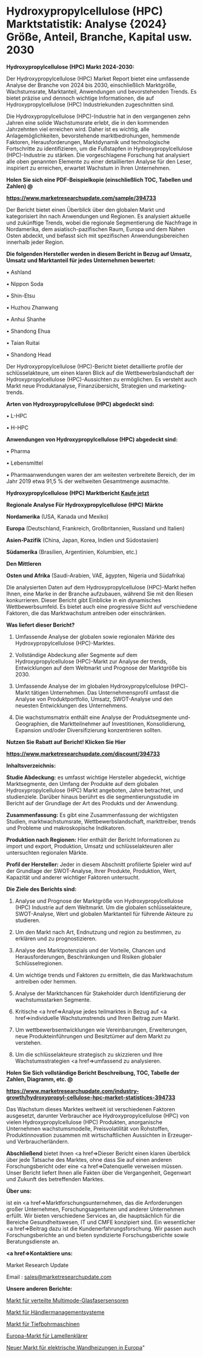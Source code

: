 # Hydroxypropylcellulose (HPC) Marktstatistik: Analyse {2024} Größe, Anteil, Branche, Kapital usw. 2030

<strong>Hydroxypropylcellulose (HPC) Markt 2024-2030:</strong>

Der Hydroxypropylcellulose (HPC) Market Report bietet eine umfassende Analyse der Branche von 2024 bis 2030, einschließlich Marktgröße, Wachstumsrate, Marktanteil, Anwendungen und bevorstehenden Trends. Es bietet präzise und dennoch wichtige Informationen, die auf Hydroxypropylcellulose (HPC) Industriekunden zugeschnitten sind.

Die Hydroxypropylcellulose (HPC)-Industrie hat in den vergangenen zehn Jahren eine solide Wachstumsrate erlebt, die in den kommenden Jahrzehnten viel erreichen wird. Daher ist es wichtig, alle Anlagemöglichkeiten, bevorstehende marktbedrohungen, hemmende Faktoren, Herausforderungen, Marktdynamik und technologische Fortschritte zu identifizieren, um die Fußstapfen in Hydroxypropylcellulose (HPC)-Industrie zu stärken. Die vorgeschlagene Forschung hat analysiert alle oben genannten Elemente zu einer detaillierten Analyse für den Leser, inspiriert zu erreichen, erwartet Wachstum in Ihren Unternehmen.



<strong>Holen Sie sich eine PDF-Beispielkopie (einschließlich TOC, Tabellen und Zahlen) @
</strong>

<strong><a href=https://www.marketresearchupdate.com/sample/394733>

<strong>https://www.marketresearchupdate.com/sample/394733</u></font></a></strong></strong>

Der Bericht bietet einen Überblick über den globalen Markt und kategorisiert ihn nach Anwendungen und Regionen. Es analysiert aktuelle und zukünftige Trends, wobei die regionale Segmentierung die Nachfrage in Nordamerika, dem asiatisch-pazifischen Raum, Europa und dem Nahen Osten abdeckt, und befasst sich mit spezifischen Anwendungsbereichen innerhalb jeder Region.



<strong>Die folgenden Hersteller werden in diesem Bericht in Bezug auf Umsatz, Umsatz und Marktanteil für jedes Unternehmen bewertet:</strong>

• Ashland

• Nippon Soda

• Shin-Etsu

• Huzhou Zhanwang

• Anhui Shanhe

• Shandong Ehua

• Taian Ruitai

• Shandong Head

Der Hydroxypropylcellulose (HPC)-Bericht bietet detaillierte profile der schlüsselakteure, um einen klaren Blick auf die Wettbewerbslandschaft der Hydroxypropylcellulose (HPC)-Aussichten zu ermöglichen. Es versteht auch Markt neue Produktanalyse, Finanzübersicht, Strategien und marketing-trends.



<strong>Arten von Hydroxypropylcellulose (HPC) abgedeckt sind:</strong>

• L-HPC

• H-HPC



<strong>Anwendungen von Hydroxypropylcellulose (HPC) abgedeckt sind:</strong>

• Pharma

• Lebensmittel

• Pharmaanwendungen waren der am weitesten verbreitete Bereich, der im Jahr 2019 etwa 91,5 % der weltweiten Gesamtmenge ausmachte.



<strong>Hydroxypropylcellulose (HPC) Marktbericht <a href=https://www.marketresearchupdate.com/buynow/394733>Kaufe jetzt</a></strong>



<strong>Regionale Analyse Für Hydroxypropylcellulose (HPC) Märkte</strong>



<strong>Nordamerika</strong> (USA, Kanada und Mexiko)



<strong>Europa</strong> (Deutschland, Frankreich, Großbritannien, Russland und Italien)



<strong>Asien-Pazifik</strong> (China, Japan, Korea, Indien und Südostasien)



<strong>Südamerika</strong> (Brasilien, Argentinien, Kolumbien, etc.)



<strong>Den Mittleren</strong> 

<strong>Osten und Afrika</strong> (Saudi-Arabien, VAE, ägypten, Nigeria und Südafrika)

Die analysierten Daten auf dem Hydroxypropylcellulose (HPC)-Markt helfen Ihnen, eine Marke in der Branche aufzubauen, während Sie mit den Riesen konkurrieren. Dieser Bericht gibt Einblicke in ein dynamisches Wettbewerbsumfeld. Es bietet auch eine progressive Sicht auf verschiedene Faktoren, die das Marktwachstum antreiben oder einschränken.



<strong>Was liefert dieser Bericht?</strong>

1. Umfassende Analyse der globalen sowie regionalen Märkte des Hydroxypropylcellulose (HPC)-Marktes.

2. Vollständige Abdeckung aller Segmente auf dem Hydroxypropylcellulose (HPC)-Markt zur Analyse der trends, Entwicklungen auf dem Weltmarkt und Prognose der Marktgröße bis 2030.

3. Umfassende Analyse der im globalen Hydroxypropylcellulose (HPC)-Markt tätigen Unternehmen. Das Unternehmensprofil umfasst die Analyse von Produktportfolio, Umsatz, SWOT-Analyse und den neuesten Entwicklungen des Unternehmens.

4. Die wachstumsmatrix enthält eine Analyse der Produktsegmente und-Geographien, die Marktteilnehmer auf Investitionen, Konsolidierung, Expansion und/oder Diversifizierung konzentrieren sollten.



<strong>Nutzen Sie Rabatt auf Bericht! Klicken Sie Hier
</strong>

<strong><a href=https://www.marketresearchupdate.com/discount/394733>https://www.marketresearchupdate.com/discount/394733</b></u></font></strong></a>



<strong>Inhaltsverzeichnis:</strong>



<strong>Studie Abdeckung:</strong> es umfasst wichtige Hersteller abgedeckt, wichtige Marktsegmente, den Umfang der Produkte auf dem globalen Hydroxypropylcellulose (HPC) Markt angeboten, Jahre betrachtet, und studienziele. Darüber hinaus berührt es die segmentierungsstudie im Bericht auf der Grundlage der Art des Produkts und der Anwendung.



<strong>Zusammenfassung:</strong> Es gibt eine Zusammenfassung der wichtigsten Studien, marktwachstumsrate, Wettbewerbslandschaft, markttreiber, trends und Probleme und makroskopische Indikatoren.



<strong>Produktion nach Regionen:</strong> Hier enthält der Bericht Informationen zu import und export, Produktion, Umsatz und schlüsselakteuren aller untersuchten regionalen Märkte.



<strong>Profil der Hersteller:</strong> Jeder in diesem Abschnitt profilierte Spieler wird auf der Grundlage der SWOT-Analyse, Ihrer Produkte, Produktion, Wert, Kapazität und anderer wichtiger Faktoren untersucht.



<strong>Die Ziele des Berichts sind:</strong>

1) Analyse und Prognose der Marktgröße von Hydroxypropylcellulose (HPC) Industrie auf dem Weltmarkt.
Um die globalen schlüsselakteure, SWOT-Analyse, Wert und globalen Marktanteil für führende Akteure zu studieren.

2) Um den Markt nach Art, Endnutzung und region zu bestimmen, zu erklären und zu prognostizieren.

3) Analyse des Marktpotenzials und der Vorteile, Chancen und Herausforderungen, Beschränkungen und Risiken globaler Schlüsselregionen.

4) Um wichtige trends und Faktoren zu ermitteln, die das Marktwachstum antreiben oder hemmen.

5) Analyse der Marktchancen für Stakeholder durch Identifizierung der wachstumsstarken Segmente.

6) Kritische <a href=>Analyse</a> jedes teilmarktes in Bezug auf <a href=>individuelle</a> Wachstumstrends und Ihren Beitrag zum Markt.

7) Um wettbewerbsentwicklungen wie Vereinbarungen, Erweiterungen, neue Produkteinführungen und Besitztümer auf dem Markt zu verstehen.

8) Um die schlüsselakteure strategisch zu skizzieren und Ihre Wachstumsstrategien <a href=>umfassend</a> zu analysieren.



<strong>Holen Sie Sich vollständige Bericht Beschreibung, TOC, Tabelle der Zahlen, Diagramm, etc. @ </strong>

<strong><a href=https://www.marketresearchupdate.com/industry-growth/hydroxypropyl-cellulose-hpc-market-statistices-394733>https://www.marketresearchupdate.com/industry-growth/hydroxypropyl-cellulose-hpc-market-statistices-394733</a></font></strong>

Das Wachstum dieses Marktes weltweit ist verschiedenen Faktoren ausgesetzt, darunter Verbraucher ace Hydroxypropylcellulose (HPC) von vielen Hydroxypropylcellulose (HPC) Produkten, anorganische Unternehmen wachstumsmodelle, Preisvolatilität von Rohstoffen, Produktinnovation zusammen mit wirtschaftlichen Aussichten in Erzeuger-und Verbraucherländern.



<strong>Abschließend</strong> bietet Ihnen <a href=>Dieser</a> Bericht einen klaren überblick über jede Tatsache des Marktes, ohne dass Sie auf einen anderen Forschungsbericht oder eine <a href=>Datenquelle</a> verweisen müssen. Unser Bericht liefert Ihnen alle Fakten über die Vergangenheit, Gegenwart und Zukunft des betreffenden Marktes.



<strong>Über uns:</strong>

 ist ein <a href=>Marktfors</a>chungsunternehmen, das die Anforderungen großer Unternehmen, Forschungsagenturen und anderer Unternehmen erfüllt. Wir bieten verschiedene Services an, die hauptsächlich für die Bereiche Gesundheitswesen, IT und CMFE konzipiert sind. Ein wesentlicher <a href=>Beitrag</a> dazu ist die Kundenerfahrungsforschung. Wir passen auch Forschungsberichte an und bieten syndizierte Forschungsberichte sowie Beratungsdienste an.



<strong><a href=>Kontaktiere uns:</a></strong>

Market Research Update

Email : sales@marketresearchupdate.com



<strong>Unsere anderen Berichte:</strong>

<a href=https://www.linkedin.com/pulse/multimode-distributed-fiber-optic-sensing-market-2f>Markt für verteilte Multimode-Glasfasersensoren</a>

<a href=https://www.linkedin.com/pulse/dealer-management-system-market-outlooks-2023>Markt für Händlermanagementsysteme</a>

<a href=https://www.linkedin.com/pulse/gun-drilling-machines-market-sizing-up-anticipating-trends>Markt für Tiefbohrmaschinen</a>

<a href=https://www.linkedin.com/pulse/europe-lamella-clarifiers-market-2023-challenges>Europa-Markt für Lamellenklärer</a>

<a href=https://www.linkedin.com/pulse/europe-new-electric-wall-heater-market-demand-growth-challenges>Neuer Markt für elektrische Wandheizungen in Europa</a>"
